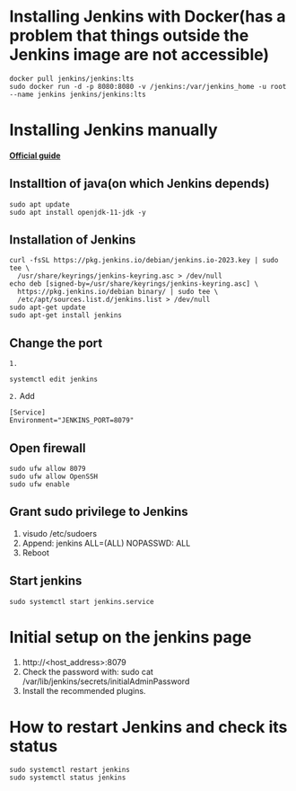 # Installing Jenkins with Docker(has a problem that things outside the Jenkins image are not accessible)
~~~
docker pull jenkins/jenkins:lts
sudo docker run -d -p 8080:8080 -v /jenkins:/var/jenkins_home -u root --name jenkins jenkins/jenkins:lts
~~~

# Installing Jenkins manually
#### [Official guide](https://www.jenkins.io/doc/book/installing/linux/)
## Installtion of java(on which Jenkins depends)
~~~
sudo apt update
sudo apt install openjdk-11-jdk -y
~~~
## Installation of Jenkins
~~~
curl -fsSL https://pkg.jenkins.io/debian/jenkins.io-2023.key | sudo tee \
  /usr/share/keyrings/jenkins-keyring.asc > /dev/null
echo deb [signed-by=/usr/share/keyrings/jenkins-keyring.asc] \
  https://pkg.jenkins.io/debian binary/ | sudo tee \
  /etc/apt/sources.list.d/jenkins.list > /dev/null
sudo apt-get update
sudo apt-get install jenkins
~~~

## Change the port
`1.`
~~~
systemctl edit jenkins
~~~
`2.` Add
~~~
[Service]
Environment="JENKINS_PORT=8079"
~~~

## Open firewall
~~~
sudo ufw allow 8079
sudo ufw allow OpenSSH
sudo ufw enable
~~~
## Grant sudo privilege to Jenkins
1. visudo /etc/sudoers
2. Append: jenkins ALL=(ALL) NOPASSWD: ALL
3. Reboot
## Start jenkins
~~~
sudo systemctl start jenkins.service
~~~

# Initial setup on the jenkins page
1. http://<host_address>:8079
2. Check the password with: sudo cat /var/lib/jenkins/secrets/initialAdminPassword
3. Install the recommended plugins.

# How to restart Jenkins and check its status
~~~
sudo systemctl restart jenkins
sudo systemctl status jenkins
~~~
